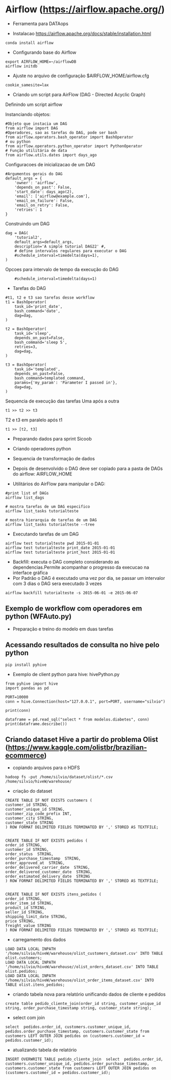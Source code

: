 # Airflow (https://airflow.apache.org/)
* Ferramenta para DATAops

* Instalacao https://airflow.apache.org/docs/stable/installation.html

```
conda install airflow
```


* Configurando base do Airflow

```
export AIRFLOW_HOME=~/airflowDB
airflow initdb
```

* Ajuste no arquivo de configuração $AIRFLOW_HOME/airflow.cfg
```
cookie_samesite=lax
```
* Criando um script para AirFlow (DAG - Directed Acyclic Graph)


Definindo um script airflow 

Instanciando objetos:

```
#Objeto que instacia um DAG
from airflow import DAG
#Operadores, sao as tarefas do DAG, pode ser bash
from airflow.operators.bash_operator import BashOperator
# ou python
from airflow.operators.python_operator import PythonOperator
# Função utilitária de data
from airflow.utils.dates import days_ago
```

Configuracoes de inicializacao de um DAG

```
#Argumentos gerais do DAG
default_args = {
    'owner': 'airflow',
    'depends_on_past': False,
    'start_date': days_ago(2),
    'email': ['airflow@example.com'],
    'email_on_failure': False,
    'email_on_retry': False,
    'retries': 1
}
```

Construindo um DAG
```
dag = DAG(
    'tutorial2',
    default_args=default_args,
    description='A simple tutorial DAG22' #,
    # define intervalos regulares para executar o DAG
    #schedule_interval=timedelta(days=1),
)
```

Opcoes para intervalo de tempo da execução do DAG
```
    #schedule_interval=timedelta(days=1)
```

* Tarefas do DAG

```
#t1, t2 e t3 sao tarefas desse workflow
t1 = BashOperator(
    task_id='print_date',
    bash_command='date',
    dag=dag,
)

t2 = BashOperator(
    task_id='sleep',
    depends_on_past=False,
    bash_command='sleep 5',
    retries=3,
    dag=dag,
)

t3 = BashOperator(
    task_id='templated',
    depends_on_past=False,
    bash_command=templated_command,
    params={'my_param': 'Parameter I passed in'},
    dag=dag,
)
```

Sequencia de execução das tarefas
Uma após a outra
```
t1 >> t2 >> t3 
```

T2 e t3 em paralelo após t1
```
t1 >> [t2, t3] 
```

* Preparando dados para sprint Sicoob

* Criando operadores python

* Sequencia de transformação de dados

* Depois de desenvolvido o DAG deve ser copiado para a pasta de DAGs do airflow: AIRFLOW_HOME

* Utilitários do AirFlow para manipular o DAG:
```
#print list of DAGs
airflow list_dags

# mostra tarefas de um DAG especifico
airflow list_tasks tutorialteste

# mostra hierarquia de tarefas de um DAG
airflow list_tasks tutorialteste --tree
```

* Executando tarefas de um DAG
```
airflow test tutorialteste pwd 2015-01-01
airflow test tutorialteste print_date 2015-01-01
airflow test tutorialteste print_host 2015-01-01

```
* Backfill: executa o DAG completo considerando as dependencias.Permite acompanhar o progresso da execucao na interface gráfica
* Por Padrão o DAG é executado uma vez por dia, se passar um intervalor com 3 dias o DAG sera executado 3 vezes

```
airflow backfill tutorialteste -s 2015-06-01 -e 2015-06-07
```

## Exemplo de workflow com operadores em python (WFAuto.py)
  * Preparação e treino do modelo em duas tarefas

## Acessando resultados de consulta no hive pelo python
```
pip install pyhive
```

* Exemplo de client python para hive: hivePython.py

```
from pyhive import hive
import pandas as pd

PORT=10000
conn = hive.Connection(host="127.0.0.1", port=PORT, username="silvio")

print(conn)

dataframe = pd.read_sql("select * from modelos.diabetes", conn)
print(dataframe.describe())
```

## Criando dataset Hive a partir do problema Olist (https://www.kaggle.com/olistbr/brazilian-ecommerce)

* copiando arquivos para o HDFS

```
hadoop fs -put /home/silvio/dataset/olist/*.csv /home/silvio/hiveW/warehouse/
```

* criação do dataset

```
CREATE TABLE IF NOT EXISTS customers ( 
customer_id STRING,
customer_unique_id STRING,
customer_zip_code_prefix INT,
customer_city STRING,
customer_state STRING
) ROW FORMAT DELIMITED FIELDS TERMINATED BY ',' STORED AS TEXTFILE;


CREATE TABLE IF NOT EXISTS pedidos ( 
order_id STRING,
customer_id STRING,
order_status  STRING,
order_purchase_timestamp  STRING,
order_approved_at  STRING,
order_delivered_carrier_date  STRING,
order_delivered_customer_date  STRING,
order_estimated_delivery_date  STRING
) ROW FORMAT DELIMITED FIELDS TERMINATED BY ',' STORED AS TEXTFILE;


CREATE TABLE IF NOT EXISTS itens_pedidos ( 
order_id STRING,
order_item_id STRING,
product_id STRING,
seller_id STRING,
shipping_limit_date STRING,
price STRING,
freight_value STRING
) ROW FORMAT DELIMITED FIELDS TERMINATED BY ',' STORED AS TEXTFILE;

```

* carregamento dos dados

```
LOAD DATA LOCAL INPATH '/home/silvio/hiveW/warehouse/olist_customers_dataset.csv' INTO TABLE olist.customers; 
LOAD DATA LOCAL INPATH '/home/silvio/hiveW/warehouse//olist_orders_dataset.csv' INTO TABLE olist.pedidos;
LOAD DATA LOCAL INPATH '/home/silvio/hiveW/warehouse/olist_order_items_dataset.csv' INTO TABLE olist.itens_pedidos;
```

* criando tabela nova para relatório unificando dados de cliente e pedidos
```
create table pedido_cliente_join(order_id string, customer_unique_id string, order_purchase_timestamp string, customer_state string);
```

* select com join
```
select  pedidos.order_id, customers.customer_unique_id, pedidos.order_purchase_timestamp, customers.customer_state from customers LEFT OUTER JOIN pedidos on (customers.customer_id = pedidos.customer_id);
```

* atualizando tabela de relatório
```
INSERT OVERWRITE TABLE pedido_cliente_join  select  pedidos.order_id, customers.customer_unique_id, pedidos.order_purchase_timestamp, customers.customer_state from customers LEFT OUTER JOIN pedidos on (customers.customer_id = pedidos.customer_id);
```
